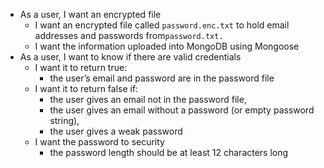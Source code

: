 - As a user, I want an encrypted file
    - I want an encrypted file called `password.enc.txt` to hold email addresses and passwords from`password.txt.`
    - I want the information uploaded into MongoDB using Mongoose
- As a user, I want to know if there are valid credentials
    - I want it to return true:
        - the user’s email and password are in the password file
    - I want it to return false if:
        - the user gives an email not in the password file,
        - the user gives an email without a password (or empty password string),
        - the user gives a weak password
    - I want the password to security
      - the password length should be at least 12 characters long